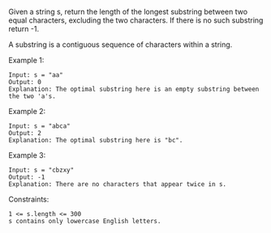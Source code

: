Given a string s, return the length of the longest substring between two equal characters, excluding the two characters. If there is no such substring return -1.

A substring is a contiguous sequence of characters within a string.



Example 1:

    Input: s = "aa"
    Output: 0
    Explanation: The optimal substring here is an empty substring between the two 'a's.

Example 2:

    Input: s = "abca"
    Output: 2
    Explanation: The optimal substring here is "bc".

Example 3:

    Input: s = "cbzxy"
    Output: -1
    Explanation: There are no characters that appear twice in s.



Constraints:

    1 <= s.length <= 300
    s contains only lowercase English letters.

